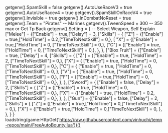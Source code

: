 getgenv().SpamSkill = false
getgenv().AutoUseRaceV3 = true
getgenv().AutoUseRacev4 = true
getgenv().SpamSkillOnRaceV4 = true
getgenv().Invisible = true
getgenv().InCombatNoReset = true
getgenv().Team = "Pirates" -- Marines
getgenv().TweenSpeed = 300 -- 350 max or Get Tp Back
 getgenv().Setting = { -- Select Weapon, Self Explain
        ["Melee"] = {["Enable"] = true,["Delay"] = 3,
          ["Skills"] = {
            ["Z"] = {["Enable"] = true,["HoldTime"] = 0.2,["TimeToNextSkill"] = 0,},
            [ "X"] = {["Enable"] = true,["HoldTime"] = 0, ["TimeToNextSkill"] = 0,},
            ["C"] = {["Enable"] = true,["HoldTime"] = 0, ["TimeToNextSkill"] = 0,},
            },
        },
        ["Blox Fruit"] = {["Enable"] = true, ["Delay"] = 4,
            ["Skills"] = {
                ["Z"] = {["Enable"] = true, ["HoldTime"] = 2, ["TimeToNextSkill"] = 0,},
                ["X"] = { ["Enable"] = true, ["HoldTime"] = 0, ["TimeToNextSkill"] = 0,},
                ["C"] = { ["Enable"] = true, ["HoldTime"] = 0,["TimeToNextSkill"] = 0, },
                ["V"] = { ["Enable"] = true, ["HoldTime"] = 0,["TimeToNextSkill"] = 0,},
                ["F"] = {["Enable"] = true,["HoldTime"] = 0, ["TimeToNextSkill"] = 0,},
            },
        },
        ["Sword"] = { ["Enable"] = false, ["Delay"] = 2,
            ["Skills"] = {
                ["Z"] = {["Enable"] = true,  ["HoldTime"] = 0,["TimeToNextSkill"] = 0,},
                ["X"] = {["Enable"] = true, ["HoldTime"] = 0.2, ["TimeToNextSkill"] = 0,},
            },
        },
        ["Gun"] = {["Enable"] = false, ["Delay"] = 2,
            ["Skills"] = {
                ["Z"] = {["Enable"] = true,["HoldTime"] = 0,["TimeToNextSkill"] = 0,},
                ["X"] = {["Enable"] = true,["HoldTime"] = 0,["TimeToNextSkill"] = 0,
                },
            },
        }
    }
 loadstring(game:HttpGet('https://raw.githubusercontent.com/vinhuchi/temp-repos/main/FreeAutoBounty.lua'))()
